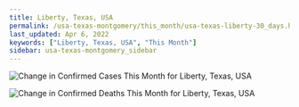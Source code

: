 ```yaml
---
title: Liberty, Texas, USA
permalink: /usa-texas-montgomery/this_month/usa-texas-liberty-30_days.html
last_updated: Apr 6, 2022
keywords: ["Liberty, Texas, USA", "This Month"]
sidebar: usa-texas-montgomery_sidebar
---
```


![Change in Confirmed Cases This Month for Liberty, Texas, USA](/covid_tracker/images/graphs/usa-texas-liberty-delta_confirmed-30_days_graph.png)

![Change in Confirmed Deaths This Month for Liberty, Texas, USA](/covid_tracker/images/graphs/usa-texas-liberty-delta_deaths-30_days_graph.png)
